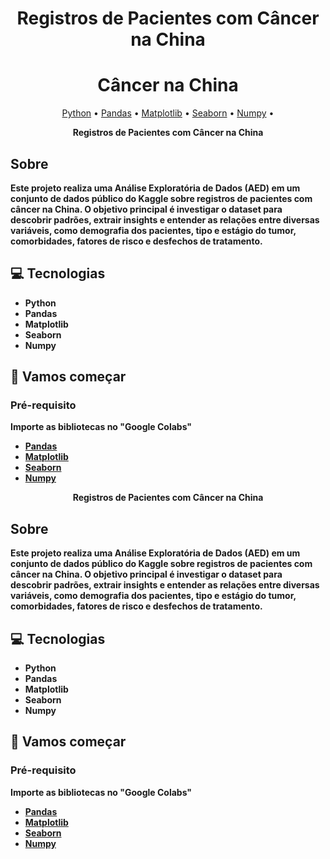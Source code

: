 <h1 align="center" style="font-weight: bold;">Registros de Pacientes com Câncer na China
</h1>

<h1 align="center" style="font-weight: bold;">Câncer na China</h1>

<p align="center">
 <a href="https://www.python.org/">Python</a> • 
 <a href="https://pandas.pydata.org/">Pandas</a> • 
  <a href="https://matplotlib.org/"> Matplotlib</a> •
 <a href="https://seaborn.pydata.org/">Seaborn</a> •
<a href="https://numpy.org/">Numpy</a> •
</p>

<p align="center">
    <b>Registros de Pacientes com Câncer na China
</p>
<h2 id="routes">Sobre</h2>
Este projeto realiza uma Análise Exploratória de Dados (AED) em um conjunto de dados público do Kaggle sobre registros de pacientes com câncer na China. O objetivo principal é investigar o dataset para descobrir padrões, extrair insights e entender as relações entre diversas variáveis, como demografia dos pacientes, tipo e estágio do tumor, comorbidades, fatores de risco e desfechos de tratamento.
<h2 id="technologies">💻 Tecnologias</h2>

- Python
- Pandas
- Matplotlib
- Seaborn
- Numpy

<h2 id="started">🚀 Vamos começar</h2>
<h3>Pré-requisito</h3>

Importe as bibliotecas no "Google Colabs"

- [Pandas](https://pandas.pydata.org/)
- [Matplotlib](https://matplotlib.org/)
- [Seaborn](https://seaborn.pydata.org/)
- [Numpy](https://numpy.org/)




<p align="center">
    <b>Registros de Pacientes com Câncer na China
</p>
<h2 id="routes">Sobre</h2>
Este projeto realiza uma Análise Exploratória de Dados (AED) em um conjunto de dados público do Kaggle sobre registros de pacientes com câncer na China. O objetivo principal é investigar o dataset para descobrir padrões, extrair insights e entender as relações entre diversas variáveis, como demografia dos pacientes, tipo e estágio do tumor, comorbidades, fatores de risco e desfechos de tratamento.
<h2 id="technologies">💻 Tecnologias</h2>

- Python
- Pandas
- Matplotlib
- Seaborn
- Numpy

<h2 id="started">🚀 Vamos começar</h2>
<h3>Pré-requisito</h3>

Importe as bibliotecas no "Google Colabs"

- [Pandas](https://pandas.pydata.org/)
- [Matplotlib](https://matplotlib.org/)
- [Seaborn](https://seaborn.pydata.org/)
- [Numpy](https://numpy.org/)
